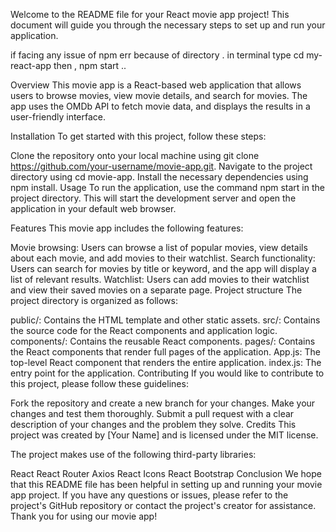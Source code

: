 Welcome to the README file for your React movie app project! This document will guide you through the necessary steps to set up and run your application.

if facing any issue of npm err because of directory .
in terminal type cd my-react-app
then , npm start ..

Overview
This movie app is a React-based web application that allows users to browse movies, view movie details, and search for movies. The app uses the OMDb API to fetch movie data, and displays the results in a user-friendly interface.

Installation
To get started with this project, follow these steps:

Clone the repository onto your local machine using git clone https://github.com/your-username/movie-app.git.
Navigate to the project directory using cd movie-app.
Install the necessary dependencies using npm install.
Usage
To run the application, use the command npm start in the project directory. This will start the development server and open the application in your default web browser.

Features
This movie app includes the following features:

Movie browsing: Users can browse a list of popular movies, view details about each movie, and add movies to their watchlist.
Search functionality: Users can search for movies by title or keyword, and the app will display a list of relevant results.
Watchlist: Users can add movies to their watchlist and view their saved movies on a separate page.
Project structure
The project directory is organized as follows:

public/: Contains the HTML template and other static assets.
src/: Contains the source code for the React components and application logic.
components/: Contains the reusable React components.
pages/: Contains the React components that render full pages of the application.
App.js: The top-level React component that renders the entire application.
index.js: The entry point for the application.
Contributing
If you would like to contribute to this project, please follow these guidelines:

Fork the repository and create a new branch for your changes.
Make your changes and test them thoroughly.
Submit a pull request with a clear description of your changes and the problem they solve.
Credits
This project was created by [Your Name] and is licensed under the MIT license.

The project makes use of the following third-party libraries:

React
React Router
Axios
React Icons
React Bootstrap
Conclusion
We hope that this README file has been helpful in setting up and running your movie app project. If you have any questions or issues, please refer to the project's GitHub repository or contact the project's creator for assistance. Thank you for using our movie app!
